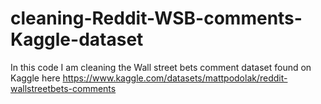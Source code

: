 # cleaning-Reddit-WSB-comments-Kaggle-dataset
In this code I am cleaning the Wall street bets comment dataset found on Kaggle here https://www.kaggle.com/datasets/mattpodolak/reddit-wallstreetbets-comments
